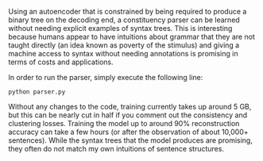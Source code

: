 Using an autoencoder that is constrained by being required to produce a binary tree on the decoding end, a constituency parser can be learned without needing explicit examples of syntax trees. This is interesting because humans appear to have intuitions about grammar that they are not taught directly (an idea known as poverty of the stimulus) and giving a machine access to syntax without needing annotations is promising in terms of costs and applications.

In order to run the parser, simply execute the following line:

    python parser.py
    
Without any changes to the code, training currently takes up around 5 GB, but this can be nearly cut in half if you comment out the consistency and clustering losses. Training the model up to around 90% reconstruction accuracy can take a few hours (or after the observation of about 10,000+ sentences). While the syntax trees that the model produces are promising, they often do not match my own intuitions of sentence structures.
